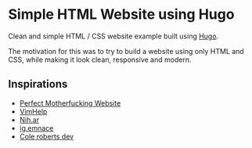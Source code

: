 # Simple HTML Website using Hugo

Clean and simple HTML / CSS website example built using [Hugo](https://gohugo.io/).

The motivation for this was to try to build a website using only HTML and CSS, while making it look clean, responsive
and modern.

## Inspirations

- [Perfect Motherfucking Website](https://perfectmotherfuckingwebsite.com/)
- [VimHelp](https://vimhelp.org/)
- [Nih.ar](https://nih.ar)
- [ig.emnace](https://ig.emnace.org/index.html)
- [Cole roberts dev](https://coleroberts.dev/index)

